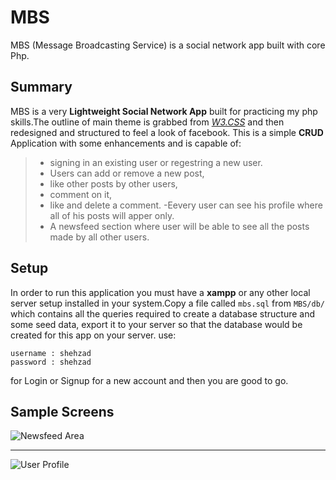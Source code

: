 # MBS
MBS (Message Broadcasting Service) is a social network app built with core Php.

## Summary
MBS is a very **Lightweight Social Network App** built for practicing my php skills.The outline of main theme is grabbed from [*W3.CSS*](https://www.w3schools.com/w3css/) and then redesigned and structured to feel a look of facebook.
This is a simple **CRUD** Application with some enhancements and is capable of:
> - signing in an existing user or regestring a new user.
> - Users can add or remove a new post, 
> - like other posts by other users, 
> - comment on it, 
> - like and delete  a comment. 
> -Eevery user can see his profile where all of his posts will apper only.
> - A newsfeed section where user will be able to see all the posts made by all other users.  


## Setup
In order to run this application you must have a **xampp** or any other local server setup installed in your system.Copy a file called 
`mbs.sql` from `MBS/db/` which contains all the queries required to create a database structure and some seed data,
export it to your server so that the database would be created for this app on your server.
use:
```
username : shehzad
password : shehzad
```
for Login or Signup for a new account and then you are good to go.

## Sample Screens
![*Newsfeed Area*](https://github.com/Shehzad47/MBS/blob/master/img/screenshots/newsfeed.JPG"Newsfeed")

-------------------

![*User Profile*](https://github.com/Shehzad47/MBS/blob/master/img/screenshots/profile.JPG"User")
